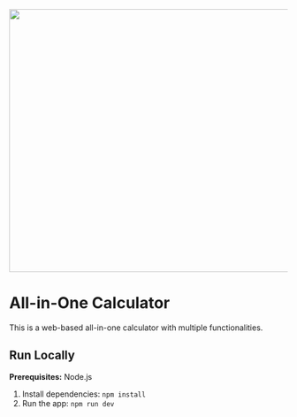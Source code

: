<div align="center">
<img width="1200" height="475" alt="GHBanner" src="https://github.com/user-attachments/assets/0aa67016-6eaf-458a-adb2-6e31a0763ed6" />
</div>

# All-in-One Calculator

This is a web-based all-in-one calculator with multiple functionalities.

## Run Locally

**Prerequisites:**  Node.js

1. Install dependencies:
   `npm install`
2. Run the app:
   `npm run dev`
